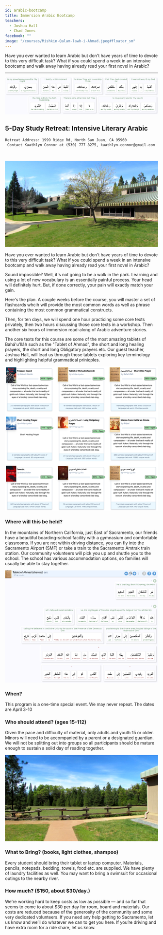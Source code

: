 ```yaml
---
id: arabic-bootcamp
title: Immersion Arabic Bootcamp
teachers:
  - Joshua Hall
  - Chad Jones
facebook: ""
image: "/courses/Mishkin-Qalam-lawh-i-Ahmad.jpeg#floater_sm"
---
```


Have you ever wanted to learn Arabic but don't have years of time to devote to this very difficult task? What if you could spend a week in an intensive bootcamp and walk away having already read your first novel in Arabic?

---


![intensive arabic immersion program](/courses/sop-sshot.png#full)

## 5-Day Study Retreat: Intensive Literary Arabic

```
Retreat Address: 1999 Ridge Rd, North San Juan, CA 95960
 Contact Kaathlyn Connor at (530) 777 8275, kaathlyn.connor@gmail.com
```
<br>

![school front](/courses/school-front2.jpg#floater2)

Have you ever wanted to learn Arabic but don't have years of time to devote to this very difficult task? What if you could spend a week in an intensive bootcamp and walk away having already read your first novel in Arabic?

Sound impossible? Well, it's not going to be a walk in the park. Learning and using a lot of new vocabulary is an essentially painful process. Your head will definitely hurt. But, if done correctly, your pain will exactly match your gain.

Here's the plan. A couple weeks before the course, you will master a set of flashcards whcih will provide the most common words as well as phrase containing the most common grammatical constructs.

Then, for ten days, we will spend one hour practicing some core texts privately, then two hours discussing those core texts in a workshop. Then another six hours of immersion read-along of Arabic adventure stories.

The core texts for this course are some of the most amazing tablets of Bahá'u'lláh such as the "Tablet of Ahmad", the short and long healing prayers, the short and long Obligatory prayers etc. Our guest teacher, Joshua Hall, will lead us through those tablets exploring key terminology and highlighting helpful grammatical prinicples.


![library of arabic books](/courses/library-sshot.png#floater)
### Where will this be held?

In the mountains of Northern California, just East of Sacramento, our friends have a beautiful boarding-school facility with a gymnasium and comfortable classrooms. If you are not within driving distance, you can fly into the Sacramento Airport (SMF) or take a train to the Sacramento Amtrak train station. Our community volunteers will pick you up and shuttle you to the school. The school has various accommodation options, so families will usually be able to stay together.


![software with tablet of ahmad](/courses/ahmad-sshot.png#floater2)
### When?

This program is a one-time special event. We may never repeat. The dates are April 3-10




### Who should attend? (ages 15-112)

Given the pace and difficulty of material, only adults and youth 15 or older. Minors will need to be accompanied by a parent or a designated guardian. We will not be splitting out into groups so all participants should be mature enough to sustain a solid day of reading together.




![school field](/courses/school-field.jpg#floater)
### What to Bring? (books, light clothes, shampoo)

Every student should bring their tablet or laptop computer. Materials, pencils, notepads, bedding, towels, food etc. are supplied. We have plenty of laundry facilities as well. You may want to bring a swimsuit for occasional outings to the nearby river.

### How much? ($150, about $30/day.)

We're working hard to keep costs as low as possible — and so far that seems to come to about $30 per day for room, board and materials. Our costs are reduced because of the generosity of the community and some very dedicated volunteers. If you need any help getting to Sacramento, let us know and we’ll do whatever we can to get you here. If you’re driving and have extra room for a ride share, let us know.

<br><br><br><br>
